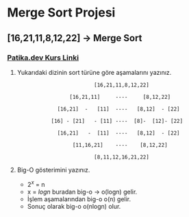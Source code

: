# Merge Sort Projesi 
## [16,21,11,8,12,22] -> Merge Sort 
### [Patika.dev Kurs Linki](https://app.patika.dev/courses/veri-yapilari-ve-algoritmalar/merge-sort-proje)

1. Yukarıdaki dizinin sort türüne göre aşamalarını yazınız.

                                [16,21,11,8,12,22]

                        [16,21,11]     ----     [8,12,22]  

                    [16,21]  -   [11]  ----   [8,12]  - [22]  

                  [16] - [21]   - [11] ----  [8]-  [12]- [22] 

                    [16,21]   -  [11]  ----   [8,12]  - [22] 

                         [11,16,21]    ----    [8,12,22] 

                                [8,11,12,16,21,22]

2. Big-O gösterimini yazınız.
	- $2^{x}$ = n
	- x = $log{n}$ buradan big-o -> o(logn) gelir. 
	- İşlem aşamalarından big-o o(n) gelir. 
	- Sonuç olarak big-o o(nlogn) olur.
